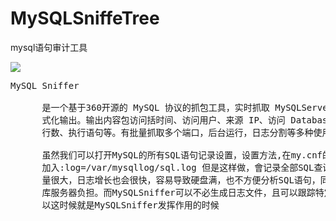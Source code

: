 # MySQLSniffeTree
mysql语句审计工具

![](https://i.imgur.com/amcW9Zp.png)

<pre>
MySQL Sniffer 

      是一个基于360开源的 MySQL 协议的抓包工具，实时抓取 MySQLServer 端的请求，并格
      式化输出。输出内容包访问括时间、访问用户、来源 IP、访问 Database、命令耗时、返回数据
      行数、执行语句等。有批量抓取多个端口，后台运行，日志分割等多种使用方式.

      虽然我们可以打开MySQL的所有SQL语句记录设置，设置方法,在my.cnf的mysqld项下
      加入:log=/var/mysqllog/sql.log 但是这样做，會记录全部SQL查询，如果网站访问
      量很大，日志增长也会很快，容易导致硬盘满，也不方便分析SQL语句，同时也会增加数据
      库服务器负担。而MySQLSniffer可以不必生成日志文件，且可以跟踪特定的SQL查询，所
      以这时候就是MySQLSniffer发挥作用的时候
</pre>